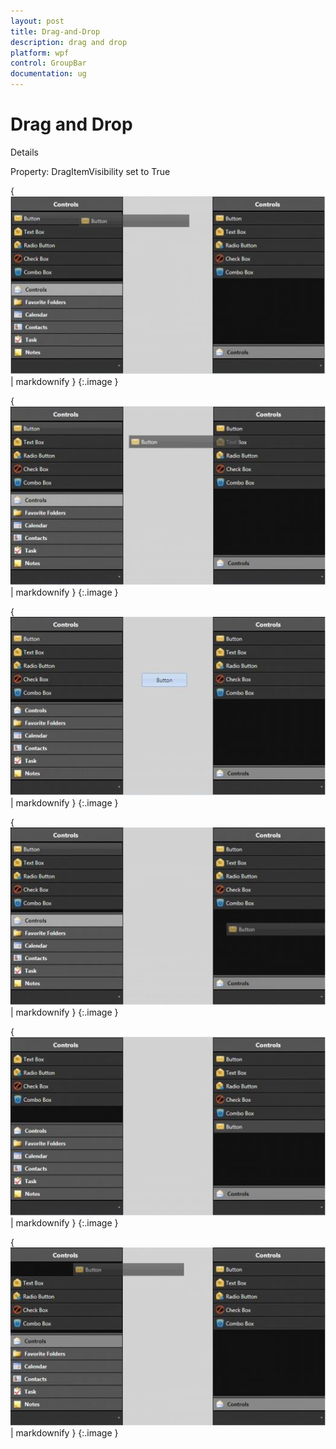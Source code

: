 ```yaml
---
layout: post
title: Drag-and-Drop
description: drag and drop
platform: wpf
control: GroupBar
documentation: ug
---
```


# Drag and Drop

Details

Property: DragItemVisibility set to True



{ ![](Drag-and-Drop_images/Drag-and-Drop_img1.jpeg) | markdownify }
{:.image }




{ ![](Drag-and-Drop_images/Drag-and-Drop_img2.jpeg) | markdownify }
{:.image }






{ ![](Drag-and-Drop_images/Drag-and-Drop_img3.jpeg) | markdownify }
{:.image }




{ ![](Drag-and-Drop_images/Drag-and-Drop_img4.jpeg) | markdownify }
{:.image }




{ ![](Drag-and-Drop_images/Drag-and-Drop_img5.jpeg) | markdownify }
{:.image }




{ ![](Drag-and-Drop_images/Drag-and-Drop_img6.jpeg) | markdownify }
{:.image }



